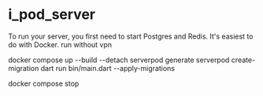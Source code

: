 # i_pod_server

To run your server, you first need to start Postgres and Redis. It's easiest to do with Docker.
run without vpn 
<!-- commands server-->
docker compose up --build --detach
serverpod generate
serverpod create-migration
dart run bin/main.dart --apply-migrations 

docker compose stop

